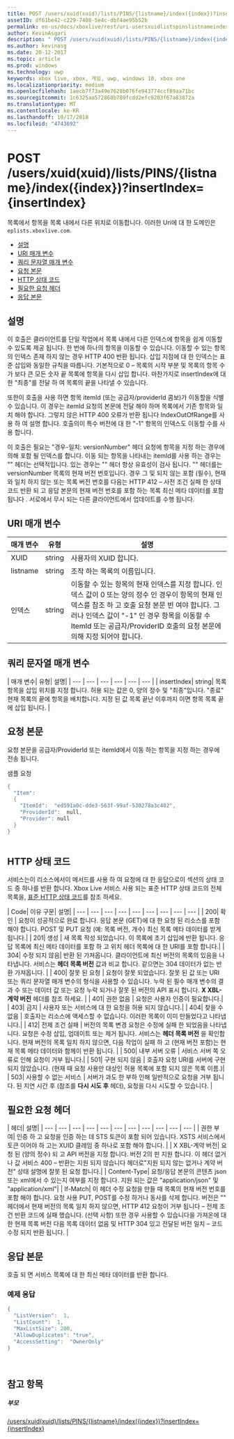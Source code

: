 ```yaml
---
title: POST /users/xuid(xuid)/lists/PINS/{listname}/index({index})?insertIndex={insertIndex}
assetID: df61be42-c229-7408-5e4c-dbf4ae95b52b
permalink: en-us/docs/xboxlive/rest/uri-usersxuidlistspinslistnameindexpost.html
author: KevinAsgari
description: " POST /users/xuid(xuid)/lists/PINS/{listname}/index({index})?insertIndex={insertIndex}"
ms.author: kevinasg
ms.date: 20-12-2017
ms.topic: article
ms.prod: windows
ms.technology: uwp
keywords: xbox live, xbox, 게임, uwp, windows 10, xbox one
ms.localizationpriority: medium
ms.openlocfilehash: 1aecb7f73a49e7628b076fe943774ccf89aa71bc
ms.sourcegitcommit: 1c6325aa572868b789fcdd2efc9203f67a83872a
ms.translationtype: MT
ms.contentlocale: ko-KR
ms.lasthandoff: 10/17/2018
ms.locfileid: "4743692"
---
```

# <a name="post-usersxuidxuidlistspinslistnameindexindexinsertindexinsertindex"></a>POST /users/xuid(xuid)/lists/PINS/{listname}/index({index})?insertIndex={insertIndex}
목록에서 항목을 목록 내에서 다른 위치로 이동합니다. 이러한 Uri에 대 한 도메인은 `eplists.xboxlive.com`.
 
  * [설명](#ID4EV)
  * [URI 매개 변수](#ID4EEB)
  * [쿼리 문자열 매개 변수](#ID4EWC)
  * [요청 본문](#ID4EVD)
  * [HTTP 상태 코드](#ID4EEE)
  * [필요한 요청 헤더](#ID4E1BAC)
  * [응답 본문](#ID4EQDAC)
 
<a id="ID4EV"></a>

 
## <a name="remarks"></a>설명 
 
이 호출은 클라이언트를 단일 작업에서 목록 내에서 다른 인덱스에 항목을 쉽게 이동할 수 있도록 제공 됩니다. 한 번에 하나의 항목을 이동할 수 있습니다. 이동할 수 있는 항목의 인덱스 존재 하지 않는 경우 HTTP 400 반환 됩니다. 삽입 지점에 대 한 인덱스는 표준 삽입와 동일한 규칙을 따릅니다. 기본적으로 0 – 목록의 시작 부분 및 목록의 항목 수가 보다 큰 모든 숫자 끝 목록에 항목을 다시 삽입 합니다. 마찬가지로 insertIndex에 대 한 "최종"를 전달 하 여 목록의 끝을 나타낼 수 있습니다. 
 
또한이 호출을 사용 하면 항목 itemId (또는 공급자/providerId 콤보)가 이동할을 식별 수 있습니다. 이 경우는 itemId 요청의 본문에 전달 해야 하며 목록에서 기존 항목와 일치 해야 합니다. 그렇지 않은 HTTP 400 오류가 반환 됩니다 IndexOutOfRange를 사용 하 여 설명 합니다. 호출의이 특수 버전에 대 한 "-1" 항목의 인덱스도 이동할 수를 사용 합니다. 
 
이 호출은 필요는 "경우-일치: versionNumber" 헤더 요청에 항목을 지정 하는 경우에 의해 포함 될 인덱스를 합니다. 이동 되는 항목을 나타내는 itemId를 사용 하는 경우는 "" 헤더는 선택적입니다. 있는 경우는 "" 헤더 항상 유효성이 검사 됩니다. "" 헤더를는 versionNumber 목록의 현재 버전 번호입니다. 경우 그 및 되지 않는 포함 (필수), 현재와 일치 하지 않는 또는 목록 버전 번호를 다음는 HTTP 412 – 사전 조건 실패 한 상태 코드 반환 되 고 응답 본문의 현재 버전 번호를 포함 하는 목록 최신 메타 데이터를 포함 됩니다 . 서로에서 무시 되는 다른 클라이언트에서 업데이트를 수행 됩니다. 
  
<a id="ID4EEB"></a>

 
## <a name="uri-parameters"></a>URI 매개 변수 
 
| 매개 변수| 유형| 설명| 
| --- | --- | --- | 
| XUID| string| 사용자의 XUID 합니다.| 
| listname| string| 조작 하는 목록의 이름입니다.| 
| 인덱스| string| 이동할 수 있는 항목의 현재 인덱스를 지정 합니다. 인덱스 값이 0 또는 양의 정수 인 경우이 항목의 현재 인덱스를 참조 하 고 호출 요청 본문 빈 여야 합니다. 그러나 인덱스 값이 "-1" 인 경우 항목을 이동할 수 ItemId 또는 공급자/ProviderID 호출의 요청 본문에 의해 지정 되어야 합니다.| 
  
<a id="ID4EWC"></a>

 
## <a name="query-string-parameters"></a>쿼리 문자열 매개 변수 
 
| 매개 변수| 유형| 설명| 
| --- | --- | --- | --- | --- | --- | 
| insertIndex| string| 목록 항목을 삽입 위치를 지정 합니다. 허용 되는 값은 0, 양의 정수 및 "최종"입니다. "종료" 현재 목록의 끝에 항목을 배치합니다. 지정 된 값 목록 끝난 이후까지 이면 항목 목록 끝에 삽입 됩니다. | 
  
<a id="ID4EVD"></a>

 
## <a name="request-body"></a>요청 본문 
 
요청 본문을 공급자/ProviderId 또는 itemId에서 이동 하는 항목을 지정 하는 경우에 전송 됩니다.
 
<a id="ID4E6D"></a>

  
샘플 요청 

```cpp
{
  "Item":
  {
    "ItemId":  "ed591a0c-dde3-563f-99af-530278a3c402",
    "ProviderId":  null,
    "Provider": null
  }
}
    
```

  
<a id="ID4EEE"></a>

 
## <a name="http-status-codes"></a>HTTP 상태 코드 
 
서비스는이 리소스에서이 메서드를 사용 하 여 요청에 대 한 응답으로이 섹션의 상태 코드 중 하나를 반환 합니다. Xbox Live 서비스 사용 되는 표준 HTTP 상태 코드의 전체 목록을, [표준 HTTP 상태 코드](../../additional/httpstatuscodes.md)를 참조 하세요.
 
| Code| 이유 구문| 설명| 
| --- | --- | --- | --- | --- | --- | --- | --- | --- | 
| 200| 확인 | 요청이 성공적으로 완료 합니다. 응답 본문 (GET)에 대 한 요청 된 리소스를 포함 해야 합니다. POST 및 PUT 요청 (예: 목록 버전, 개수) 최신 목록 메타 데이터를 받게 됩니다.| 
| 201| 생성 | 새 목록 작성 되었습니다. 이 목록에 초기 삽입에 반환 됩니다. 응답 목록에 최신 메타 데이터를 포함 하 고 위치 헤더 목록에 대 한 URI를 포함 합니다.| 
| 304| 수정 되지 않음| 반환 된 가져옵니다. 클라이언트에 최신 버전의 목록의 있음을 나타냅니다. 서비스는 <b>헤더 목록 버전</b> 값과 비교 합니다. 같으면는 304 데이터가 없는 반환 가져옵니다. | 
| 400| 잘못 된 요청 | 요청이 잘못 되었습니다. 잘못 된 값 또는 URI 또는 쿼리 문자열 매개 변수의 형식을 사용할 수 있습니다. 누락 된 필수 매개 변수의 결과 수 또는 데이터 값 또는 요청 누락 되거나 잘못 된 버전의 API 표시 합니다. <b>X XBL-계약 버전</b> 헤더를 참조 하세요. | 
| 401| 권한 없음 | 요청은 사용자 인증이 필요합니다.| 
| 403| 금지 | 사용자 또는 서비스에 대 한 요청을 허용 되지 않습니다.| 
| 404| 찾을 수 없음 | 호출자는 리소스에 액세스할 수 없습니다. 이러한 목록이 이미 만들었다고 나타냅니다.| 
| 412| 전제 조건 실패 | 버전의 목록 변경 요청은 수정에 실패 한 되었음을 나타냅니다. 요청은 수정 삽입, 업데이트 또는 제거 됩니다. 서비스는 <b>헤더 목록 버전</b> 을 확인합니다. 현재 버전의 목록 일치 하지 않으면, 다음 작업이 실패 하 고 (현재 버전 포함)는 현재 목록 메타 데이터와 함께이 반환 됩니다. | 
| 500| 내부 서버 오류 | 서비스 서버 쪽 오류로 인해 요청이 거부 됩니다.| 
| 501| 구현 되지 않음 | 호출자 요청 URI를 서버에 구현 되지 않았습니다. (현재 때 요청 사용만 대상인 허용 목록에 포함 되지 않은 목록 이름.)| 
| 503| 사용할 수 없는 서비스 | 서버가 과도 한 부하 인해 일반적으로 요청을 거부 됩니다. 된 지연 시간 후 (참조를 <b>다시 시도 후</b> 헤더), 요청을 다시 시도할 수 있습니다. | 
  
<a id="ID4E1BAC"></a>

 
## <a name="required-request-headers"></a>필요한 요청 헤더
 
| 헤더| 설명| 
| --- | --- | --- | --- | --- | --- | --- | --- | --- | --- | --- | 
| 권한 부여| 인증 하 고 요청을 인증 하는 데 STS 토큰이 포함 되어 있습니다. XSTS 서비스에서 토큰 이어야 하 고는 XUID 클레임 중 하나로 포함 해야 합니다. | 
| X XBL-계약 버전| 요청 된 (양의 정수) 되 고 API 버전을 지정 합니다. 버전 2의 핀 지원 합니다. 이 헤더 없거나 값 서비스 400 – 반환는 지원 되지 않습니다 헤더로"지원 되지 않는 없거나 계약 버전" 상태 설명에 잘못 된 요청 합니다.| 
| Content-Type| 요청/응답 본문의 콘텐츠 json 또는 xml에서 수 있는지 여부를 지정 합니다. 지원 되는 값은 "application/json" 및 "application/xml"| 
| If-Match| 이 헤더 수정 요청을 만들 때 목록의 현재 버전 번호를 포함 해야 합니다. 요청 사용 PUT, POST를 수정 하거나 동사를 삭제 합니다. 버전은 "" 헤더에서 현재 버전의 목록 일치 하지 않으면, HTTP 412 요청이 거부 됩니다 – 전제 조건 반환 코드에 실패 했습니다. (선택 사항) 또한 경우 사용할 수 있습니다을 가져온에 대 한 현재 목록 버전 다음 목록 데이터 없음 및 HTTP 304 있고 전달된 버전 일치 – 코드 수정 되지 반환 됩니다. | 
  
<a id="ID4EQDAC"></a>

 
## <a name="response-body"></a>응답 본문 
 
호출 되 면 서비스 목록에 대 한 최신 메타 데이터를 반환 합니다. 
 
<a id="ID4E1DAC"></a>

 
### <a name="sample-response"></a>예제 응답 
 

```cpp
{ 
  "ListVersion":  1,
  "ListCount":  1,
  "MaxListSize": 200,
  "AllowDuplicates": "true",
  "AccessSetting":  "OwnerOnly"
}

      
```

   
<a id="ID4EIEAC"></a>

 
## <a name="see-also"></a>참고 항목
 
<a id="ID4EKEAC"></a>

 
##### <a name="parent"></a>부모 

[/users/xuid(xuid)/lists/PINS/{listname}/index({index})?insertIndex={insertIndex}](uri-usersxuidlistspinslistnameindex.md)

   